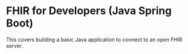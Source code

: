 FHIR for Developers (Java Spring Boot)
======================================

This covers building a basic Java application to connect to an open FHIR server.
